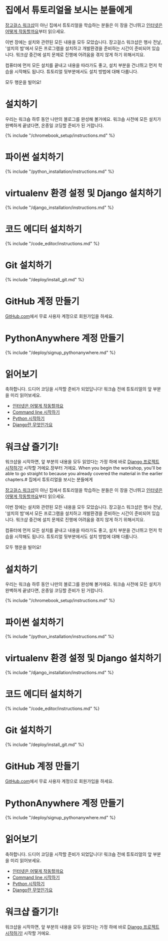 # 집에서 튜토리얼을 보시는 분들에게

[장고걸스 워크샵](http://djangogirls.org/events/)이 아닌 집에서 튜토리얼을 학습하는 분들은 이 장을 건너뛰고 [인터넷은 어떻게 작동할까요](../how_the_internet_works/README.md)부터 읽으세요.

이번 장에는 설치와 관련된 모든 내용을 모두 모았습니다. 장고걸스 워크샵은 행사 전날, '설치의 밤'에서 모든 프로그램을 설치하고 개발환경을 준비하는 시간이 준비되어 있습니다. 워크샵 중간에 설치 문제로 진행에 어려움을 겪지 않게 하기 위해서지요.

컴퓨터에 먼저 모든 설치를 끝내고 내용을 따라가도 좋고, 설치 부분을 건너뛰고 먼저 학습을 시작해도 됩니다. 튜토리얼 뒷부분에서도 설치 방법에 대해 다룹니다.

모두 행운을 빌어요!

# 설치하기

우리는 워크숍 하루 동안 나만의 블로그를 완성해 볼거에요. 워크숍 사전에 모든 설치가 완벽하게 끝냈다면, 온종일 코딩할 준비가 된 거랍니다.

<!--sec data-title="Chromebook setup (if you're using one)"
data-id="chromebook_setup" data-collapse=true ces-->
{% include "/chromebook_setup/instructions.md" %}
<!--endsec-->

# 파이썬 설치하기
{% include "/python_installation/instructions.md" %}

# virtualenv 환경 설정 및 Django 설치하기
{% include "/django_installation/instructions.md" %}

# 코드 에디터 설치하기
{% include "/code_editor/instructions.md" %}

# Git 설치하기
{% include "/deploy/install_git.md" %}

# GitHub 계정 만들기
[GitHub.com](http://www.github.com)에서 무료 사용자 계정으로 회원가입을 하세요.

# PythonAnywhere 계정 만들기
{% include "/deploy/signup_pythonanywhere.md" %}

# 읽어보기

축하합니다. 드디어 코딩을 시작할 준비가 되었답니다! 워크숍 전에 튜토리얼의 앞 부분을 미리 읽어보세요.

* [인터넷은 어떻게 작동할까요](../how_the_internet_works/README.md)
* [Command line 시작하기](../intro_to_command_line/README.md)
* [Python 시작하기](../python_introduction/README.md)
* [Django란 무엇인가요](../django/README.md)


# 워크샵 즐기기!
워크샵을 시작하면, 앞 부분의 내용을 모두 읽었다는 가정 하에 바로 [Django 프로젝트 시작하기!](../django_start_project/README.md) 시작할 거에요.장부터 거에요.
When you begin the workshop, you'll be able to go straight to  because you already covered the material in the earlier chapters.# 집에서 튜토리얼을 보시는 분들에게

[장고걸스 워크샵](http://djangogirls.org/events/)이 아닌 집에서 튜토리얼을 학습하는 분들은 이 장을 건너뛰고 [인터넷은 어떻게 작동할까요](../how_the_internet_works/README.md)부터 읽으세요.

이번 장에는 설치와 관련된 모든 내용을 모두 모았습니다. 장고걸스 워크샵은 행사 전날, '설치의 밤'에서 모든 프로그램을 설치하고 개발환경을 준비하는 시간이 준비되어 있습니다. 워크샵 중간에 설치 문제로 진행에 어려움을 겪지 않게 하기 위해서지요.

컴퓨터에 먼저 모든 설치를 끝내고 내용을 따라가도 좋고, 설치 부분을 건너뛰고 먼저 학습을 시작해도 됩니다. 튜토리얼 뒷부분에서도 설치 방법에 대해 다룹니다.

모두 행운을 빌어요!

# 설치하기

우리는 워크숍 하루 동안 나만의 블로그를 완성해 볼거에요. 워크숍 사전에 모든 설치가 완벽하게 끝냈다면, 온종일 코딩할 준비가 된 거랍니다.

<!--sec data-title="Chromebook setup (if you're using one)"
data-id="chromebook_setup" data-collapse=true ces-->
{% include "/chromebook_setup/instructions.md" %}
<!--endsec-->

# 파이썬 설치하기
{% include "/python_installation/instructions.md" %}

# virtualenv 환경 설정 및 Django 설치하기
{% include "/django_installation/instructions.md" %}

# 코드 에디터 설치하기
{% include "/code_editor/instructions.md" %}

# Git 설치하기
{% include "/deploy/install_git.md" %}

# GitHub 계정 만들기
[GitHub.com](http://www.github.com)에서 무료 사용자 계정으로 회원가입을 하세요.

# PythonAnywhere 계정 만들기
{% include "/deploy/signup_pythonanywhere.md" %}

# 읽어보기

축하합니다. 드디어 코딩을 시작할 준비가 되었답니다! 워크숍 전에 튜토리얼의 앞 부분을 미리 읽어보세요.

* [인터넷은 어떻게 작동할까요](../how_the_internet_works/README.md)
* [Command line 시작하기](../intro_to_command_line/README.md)
* [Python 시작하기](../python_introduction/README.md)
* [Django란 무엇인가요](../django/README.md)


# 워크샵 즐기기!
워크샵을 시작하면, 앞 부분의 내용을 모두 읽었다는 가정 하에 바로 [Django 프로젝트 시작하기!](../django_start_project/README.md) 시작할 거에요.
